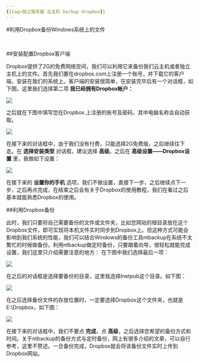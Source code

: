 ```yaml
---
{{tag>独立服务器 云主机 backup dropbox}}
---
```

#利用Dropbox备份Windows系统上的文件

<br />

##安装配置Dropbox客户端

Dropbox提供了2G的免费网络空间，我们可以利用它来备份我们云主机或者独立主机上的文件。首先我们要在dropbox.com上注册一个账号，并下载它的客户端，安装在我们的系统上。客户端的安装很简单，在安装完毕后有一个对话框，如下图，这里我们选择第二项 **我已经拥有Dropbox帐户：**

![](http://kb.51hosting.com/_media/kb/bak01.png)

之后就在下图中填写您在Dropbox.上注册的账号及密码，其中电脑名称会自动获取。

![](http://kb.51hosting.com/_media/kb/bak02.png)

在接下来的对话框中，由于我们没有付费，只能选择2G免费版，之后继续往下走。在 **选择安装类型** 对话框，建议选择 **高级**。之后在 **高级设置——Dropbox设置** 里，我做如下设置：

![](http://kb.51hosting.com/_media/kb/bak05.png)

在接下来的 **设置你的手机** 选项，我们不做设置，直接下一步，之后继续点下一步，之后再点完成，在结束之后会有关于Dropbox的使用教程，我们在看过之后基本就能熟悉Dropbox的使用。

##利用Dropbox备份

此时，我们只要将自己需要备份的文件或文件夹，比如您网站的根目录放在这个Dropbox文件，即可实现将本机文件实时同步到Dropbox上。但这种方式可能会影响到我们系统的性能，我们可以结合Windows的备份工具ntbackup在系统不太繁忙的时候做备份。利用ntbackup做定时备份，只要跟着向导，很轻松就能完成设置，我们这里只介绍需要注意的地方：
在下图中我们选择最后一项：

![](http://kb.51hosting.com/_media/kb/bak11.png)

在之后的对话框是选择要备份的目录，这里我选择Inetpub这个目录。如下图：

![](http://kb.51hosting.com/_media/kb/bak12.png)

在之后选择备份文件的存放位置时，一定要选择Dropbox这个文件夹，也就是E:\Dropbox，如下图：

![](http://kb.51hosting.com/_media/kb/bak13.png)

在接下来的对话框中，我们不要点 **完成**，点 **高级**，之后选择您希望的备份方式和时间。关于ntbackup的备份方式与定时备份，网上有很多介绍的文章，可以自行参考，这里不赘述。一旦备份完成，Dropbox就会将该备份文件实时上传到Dropbox网站。
